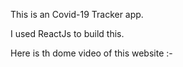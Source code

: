 This is an Covid-19 Tracker app.

I used ReactJs to build this.

Here is th dome video of this website :- 




